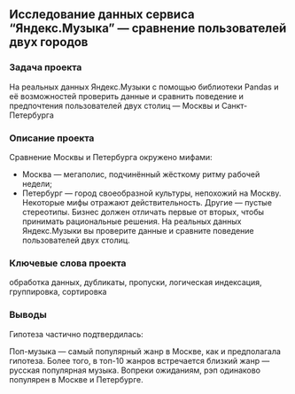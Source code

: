 ## Исследование данных сервиса “Яндекс.Музыка” — сравнение пользователей двух городов

### Задача проекта
На реальных данных Яндекс.Музыки c помощью библиотеки Pandas и её возможностей проверить данные и сравнить поведение и предпочтения пользователей двух столиц — Москвы и Санкт-Петербурга

### Описание проекта
Сравнение Москвы и Петербурга окружено мифами:
- Москва — мегаполис, подчинённый жёсткому ритму рабочей недели;
- Петербург — город своеобразной культуры, непохожий на Москву.
Некоторые мифы отражают действительность. Другие — пустые стереотипы. Бизнес должен отличать первые от вторых, чтобы принимать рациональные решения. На реальных данных Яндекс.Музыки вы проверите данные и сравните поведение пользователей двух столиц.

### Ключевые слова проекта
обработка данных, дубликаты, пропуски, логическая индексация, группировка, сортировка

### Выводы
Гипотеза частично подтвердилась:

  Поп-музыка — самый популярный жанр в Москве, как и предполагала гипотеза. Более того, в топ-10 жанров встречается близкий жанр — русская популярная музыка.
  Вопреки ожиданиям, рэп одинаково популярен в Москве и Петербурге.


